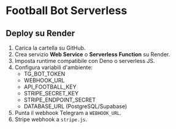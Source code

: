 # Football Bot Serverless

## Deploy su Render
1. Carica la cartella su GitHub.
2. Crea servizio **Web Service** o **Serverless Function** su Render.
3. Imposta runtime compatibile con Deno o serverless JS.
4. Configura variabili d'ambiente:
   - TG_BOT_TOKEN
   - WEBHOOK_URL
   - API_FOOTBALL_KEY
   - STRIPE_SECRET_KEY
   - STRIPE_ENDPOINT_SECRET
   - DATABASE_URL (PostgreSQL/Supabase)
5. Punta il webhook Telegram a `WEBHOOK_URL`.
6. Stripe webhook a `stripe.js`.
